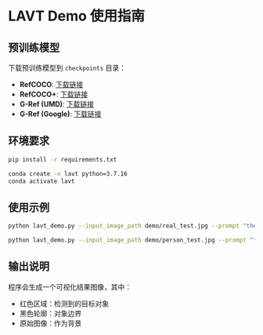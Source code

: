# LAVT Demo 使用指南

## 预训练模型

下载预训练模型到 `checkpoints` 目录：

- **RefCOCO**: [下载链接](https://drive.google.com/file/d/13D-OeEOijV8KTC3BkFP-gOJymc6DLwVT/view?usp=sharing)
- **RefCOCO+**: [下载链接](https://drive.google.com/file/d/1B8Q44ZWsc8Pva2xD_M-KFh7-LgzeH2-2/view?usp=sharing)
- **G-Ref (UMD)**: [下载链接](https://drive.google.com/file/d/1BjUnPVpALurkGl7RXXvQiAHhA-gQYKvK/view?usp=sharing)
- **G-Ref (Google)**: [下载链接](https://drive.google.com/file/d/1weiw5UjbPfo3tCBPfB8tu6xFXCUG16yS/view?usp=sharing)

## 环境要求

```bash
pip install -r requirements.txt
```

```bash
conda create -n lavt python=3.7.16
conda activate lavt
```

## 使用示例

```bash
python lavt_demo.py --input_image_path demo/real_test.jpg --prompt "the cat" --output_image_path demo/result_cat.jpg --device cpu
```

```bash
python lavt_demo.py --input_image_path demo/person_test.jpg --prompt "the man" --output_image_path demo/result_man.jpg --device cpu
```

## 输出说明

程序会生成一个可视化结果图像，其中：
- 红色区域：检测到的目标对象
- 黑色轮廓：对象边界
- 原始图像：作为背景

